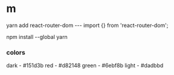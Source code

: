 # m

yarn add react-router-dom   ---   import {} from 'react-router-dom';

npm install --global yarn

### colors ###

dark - #151d3b
red - #d82148
green - #6ebf8b
light - #dadbbd
